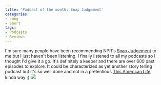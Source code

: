 ```yaml
---
title: 'Podcast of the month: Snap Judgement'
categories:
- Long
- Short
tags:
- Podcasts
- Reviews
---
```


I'm sure many people have been recommending NPR's 
[Snap Judgement](http://snapjudgment.org) to me but I just haven't been listening. I finally listened to all my podcasts so I thought I'd give it a go. It's definitely a keeper and there are over 600 past episodes to explore. 
It could be characterized as yet another story telling podcast but it's so well done and not in a pretentious 
[This American Life](http://www.thisamericanlife.org) kinda way ;) 
![](/squarespace_images/static_52001c0be4b09bc7c9f838c9_52224ed3e4b0ba9919a3e0e1_552453cfe4b0445bac75a714_1428444112939__img.jpg_)
